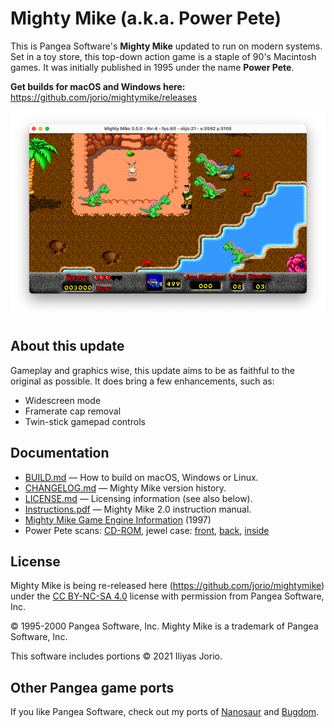 # Mighty Mike (a.k.a. Power Pete)

This is Pangea Software's **Mighty Mike** updated to run on modern systems.
Set in a toy store, this top-down action game is a staple of 90's Macintosh games.
It was initially published in 1995 under the name **Power Pete**.

**Get builds for macOS and Windows here:**
https://github.com/jorio/mightymike/releases

![Screenshot](docs/screenshot.png)

## About this update

Gameplay and graphics wise, this update aims to be as faithful to the original as possible.
It does bring a few enhancements, such as:

- Widescreen mode
- Framerate cap removal
- Twin-stick gamepad controls

## Documentation

- [BUILD.md](BUILD.md) — How to build on macOS, Windows or Linux.
- [CHANGELOG.md](CHANGELOG.md) — Mighty Mike version history.
- [LICENSE.md](LICENSE.md) — Licensing information (see also below).
- [Instructions.pdf](docs/Instructions.pdf) — Mighty Mike 2.0 instruction manual.
- [Mighty Mike Game Engine Information](docs/MightyMikeGameEngineInformation.md) (1997)
- Power Pete scans: [CD-ROM](docs/DiscArt.jpg), jewel case: [front](docs/DiscCaseFront.jpg), [back](docs/DiscCaseBack.jpg), [inside](docs/DiscCaseInsideLeft.jpg)

## License

Mighty Mike is being re-released here (https://github.com/jorio/mightymike)
under the [CC BY-NC-SA 4.0](LICENSE.md) license
with permission from Pangea Software, Inc.

© 1995-2000 Pangea Software, Inc. Mighty Mike is a trademark of Pangea Software, Inc.

This software includes portions © 2021 Iliyas Jorio.

## Other Pangea game ports

If you like Pangea Software, check out my ports of
[Nanosaur](https://github.com/jorio/nanosaur)
and [Bugdom](https://github.com/jorio/bugdom).
